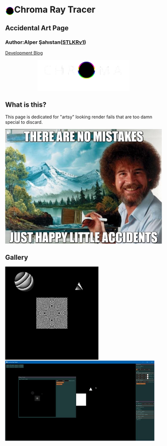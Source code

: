 #  Chroma Ray Tracer <img align="left" src= "resources/logo_solo.png" height="40">  
## Accidental Art Page  
### Author:Alper Şahıstan([STLKRv1](https://github.com/STLKRv1))  

[Development Blog](README.md)  

<p align="center">
<img src= "resources/logo_w.png" height="100">
 </p>
 
 ## What is this? 
   
 This page is dedicated for "artsy" looking render fails that are too damn special to discard.  
 <p align="center">
<img src= "resources/bob.jpg" >
 </p>  
 
 ## Gallery 
   
<img src= "resources/fail3.png" width = "300" > <img src= "resources/light_bug.gif" >  
 
